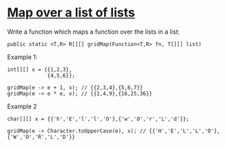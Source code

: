 # [Map over a list of lists](https://www.codewars.com/kata/map-over-a-list-of-lists "https://www.codewars.com/kata/606b43f4adea6e00425dff42")

Write a function which maps a function over the lists in a list:
```
public static <T,R> R[][] gridMap(Function<T,R> fn, T[][] list)
```

Example 1:
```
int[][] x = {{1,2,3},
             {4,5,6}};

gridMap(e -> e + 1, x); // {{2,3,4},{5,6,7}}
gridMap(e -> e * e, x); // {{1,4,9},{16,25,36}}
```

Example 2
```
char[][] x = {{'h','E','l','l','O'},{'w','O','r','L','d'}};

gridMap(e -> Character.toUpperCase(e), x); // {{'H','E','L','L','O'},{'W','O','R','L','D'}}
```
